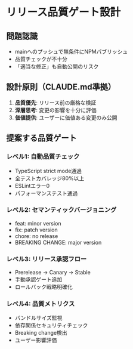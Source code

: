 # リリース品質ゲート設計

## 問題認識
- mainへのプッシュで無条件にNPMパブリッシュ
- 品質チェックが不十分
- 「適当な修正」も自動公開のリスク

## 設計原則（CLAUDE.md準拠）
1. **品質優先**: リリース前の厳格な検証
2. **深層思考**: 変更の影響を十分に評価
3. **価値提供**: ユーザーに価値ある変更のみ公開

## 提案する品質ゲート

### レベル1: 自動品質チェック
- TypeScript strict mode通過
- 全テストカバレッジ80%以上
- ESLintエラー0
- パフォーマンステスト通過

### レベル2: セマンティックバージョニング
- feat: minor version
- fix: patch version  
- chore: no release
- BREAKING CHANGE: major version

### レベル3: リリース承認フロー
- Prerelease → Canary → Stable
- 手動承認ゲート追加
- ロールバック戦略明確化

### レベル4: 品質メトリクス
- バンドルサイズ監視
- 依存関係セキュリティチェック
- Breaking change検出
- ユーザー影響評価